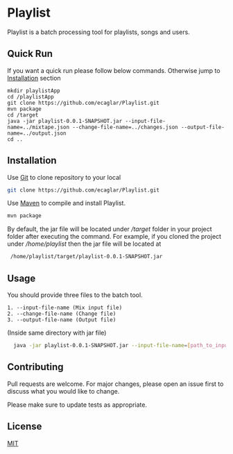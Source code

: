 # Playlist

Playlist is a batch processing tool for playlists, songs and users.

## Quick Run
If you want a quick run please follow below commands. Otherwise jump to [Installation]() section

```
mkdir playlistApp
cd /playlistApp
git clone https://github.com/ecaglar/Playlist.git
mvn package
cd /target
java -jar playlist-0.0.1-SNAPSHOT.jar --input-file-name=../mixtape.json --change-file-name=../changes.json --output-file-name=../output.json
cd ..
```

## Installation

Use  [Git](https://git-scm.com/) to clone repository to your local

```bash
git clone https://github.com/ecaglar/Playlist.git
```

Use  [Maven](https://maven.apache.org/) to compile and install Playlist.

```bash
mvn package
```
By default, the jar file will be located under */target* folder in your project folder after executing the command.
For example, if you cloned the project under */home/playlist* then the jar file will be located at
```bash
 /home/playlist/target/playlist-0.0.1-SNAPSHOT.jar
 ```
## Usage

You should provide three files to the batch tool.
```
1. --input-file-name (Mix input file)
2. --change-file-name (Change file)
3. --output-file-name (Output file)
```

(Inside same directory with jar file)

```bash
  java -jar playlist-0.0.1-SNAPSHOT.jar --input-file-name=[path_to_input_file] --change-file-name=[path-to-change_file] --output-file-name=[path_to_output_file]
```

## Contributing
Pull requests are welcome. For major changes, please open an issue first to discuss what you would like to change.

Please make sure to update tests as appropriate.

## License
[MIT](https://choosealicense.com/licenses/mit/)
